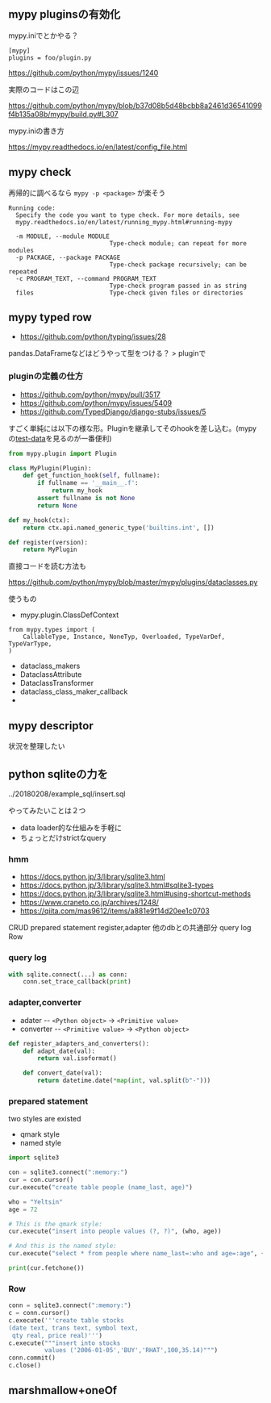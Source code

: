 ## mypy pluginsの有効化

mypy.iniでとかやる？

```
[mypy]
plugins = foo/plugin.py
```

https://github.com/python/mypy/issues/1240

実際のコードはこの辺

https://github.com/python/mypy/blob/b37d08b5d48bcbb8a2461d36541099f4b135a08b/mypy/build.py#L307

mypy.iniの書き方

https://mypy.readthedocs.io/en/latest/config_file.html

## mypy check

再帰的に調べるなら `mypy -p <package>` が楽そう

```
Running code:
  Specify the code you want to type check. For more details, see
  mypy.readthedocs.io/en/latest/running_mypy.html#running-mypy

  -m MODULE, --module MODULE
                            Type-check module; can repeat for more modules
  -p PACKAGE, --package PACKAGE
                            Type-check package recursively; can be repeated
  -c PROGRAM_TEXT, --command PROGRAM_TEXT
                            Type-check program passed in as string
  files                     Type-check given files or directories
```

## mypy typed row

- https://github.com/python/typing/issues/28

pandas.DataFrameなどはどうやって型をつける？ > pluginで

### pluginの定義の仕方


- https://github.com/python/mypy/pull/3517
- https://github.com/python/mypy/issues/5409
- https://github.com/TypedDjango/django-stubs/issues/5

すごく単純には以下の様な形。Pluginを継承してそのhookを差し込む。(mypyの[test-data]()を見るのが一番便利)

```python
from mypy.plugin import Plugin

class MyPlugin(Plugin):
    def get_function_hook(self, fullname):
        if fullname == '__main__.f':
            return my_hook
        assert fullname is not None
        return None

def my_hook(ctx):
    return ctx.api.named_generic_type('builtins.int', [])

def register(version):
    return MyPlugin
```



直接コードを読む方法も

https://github.com/python/mypy/blob/master/mypy/plugins/dataclasses.py

使うもの

- mypy.plugin.ClassDefContext

```
from mypy.types import (
    CallableType, Instance, NoneTyp, Overloaded, TypeVarDef, TypeVarType,
)
```

- dataclass_makers
- DataclassAttribute
- DataclassTransformer
- dataclass_class_maker_callback
- 

## mypy descriptor

状況を整理したい

## python sqliteの力を

../20180208/example_sql/insert.sql

やってみたいことは２つ

- data loader的な仕組みを手軽に
- ちょっとだけstrictなquery

### hmm

- https://docs.python.jp/3/library/sqlite3.html
- https://docs.python.jp/3/library/sqlite3.html#sqlite3-types
- https://docs.python.jp/3/library/sqlite3.html#using-shortcut-methods
- https://www.craneto.co.jp/archives/1248/
- https://qiita.com/mas9612/items/a881e9f14d20ee1c0703

CRUD
prepared statement
register,adapter
他のdbとの共通部分
query log
Row

### query log

```python
with sqlite.connect(...) as conn:
    conn.set_trace_callback(print)
```

### adapter,converter

- adater -- `<Python object>` -> `<Primitive value>`
- converter -- `<Primitive value>` -> `<Python object>`

```python
def register_adapters_and_converters():
    def adapt_date(val):
        return val.isoformat()

    def convert_date(val):
        return datetime.date(*map(int, val.split(b"-")))
```

### prepared statement

two styles are existed

- qmark style
- named style

```python
import sqlite3

con = sqlite3.connect(":memory:")
cur = con.cursor()
cur.execute("create table people (name_last, age)")

who = "Yeltsin"
age = 72

# This is the qmark style:
cur.execute("insert into people values (?, ?)", (who, age))

# And this is the named style:
cur.execute("select * from people where name_last=:who and age=:age", {"who": who, "age": age})

print(cur.fetchone())
```

### Row

```python
conn = sqlite3.connect(":memory:")
c = conn.cursor()
c.execute('''create table stocks
(date text, trans text, symbol text,
 qty real, price real)''')
c.execute("""insert into stocks
          values ('2006-01-05','BUY','RHAT',100,35.14)""")
conn.commit()
c.close()
```

## marshmallow+oneOf
